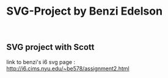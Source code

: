 # SVG-Project by Benzi Edelson

<br>




## SVG project with Scott

link to benzi's i6 svg page : http://i6.cims.nyu.edu/~be578/assignment2.html

